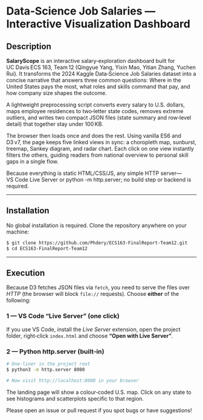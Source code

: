 # Data‑Science Job Salaries — Interactive Visualization Dashboard

## Description

**SalaryScope** is an interactive salary‑exploration dashboard built for UC Davis ECS 163, Team 12 (Qingyue Yang, Yixin Mao, Yitian Zhang, Yuchen Rui). It transforms the 2024 Kaggle Data‑Science Job Salaries dataset into a concise narrative that answers three common questions: Where in the United States pays the most, what roles and skills command that pay, and how company size shapes the outcome.

A lightweight preprocessing script converts every salary to U.S. dollars, maps employee residences to two‑letter state codes, removes extreme outliers, and writes two compact JSON files (state summary and row‑level detail) that together stay under 100 KB.

The browser then loads once and does the rest. Using vanilla ES6 and D3 v7, the page keeps five linked views in sync: a choropleth map, sunburst, treemap, Sankey diagram, and radar chart. Each click on one view instantly filters the others, guiding readers from national overview to personal skill gaps in a single flow.

Because everything is static HTML/CSS/JS, any simple HTTP server—VS Code Live Server or python -m http.server; no build step or backend is required.

---

## Installation

No global installation is required.  Clone the repository anywhere on your machine:

```bash
$ git clone https://github.com/Phdery/ECS163-FinalReport-Team12.git
$ cd ECS163-FinalReport-Team12
```

---

## Execution

Because D3 fetches JSON files via `fetch`, you need to serve the files over *HTTP* (the browser will block `file://` requests).  Choose **either** of the following:

### 1 — VS Code “Live Server” (one click)

If you use VS Code, install the *Live Server* extension, open the project folder, right‑click `index.html` and choose **“Open with Live Server”**.

### 2 — Python http.server (built‑in)

```bash
# One‑liner in the project root
$ python3 -m http.server 8080

# Now visit http://localhost:8080 in your browser
```

The landing page will show a colour‑coded U.S. map.  Click on any state to see histograms and scatterplots specific to that region.

Please open an issue or pull request if you spot bugs or have suggestions!
